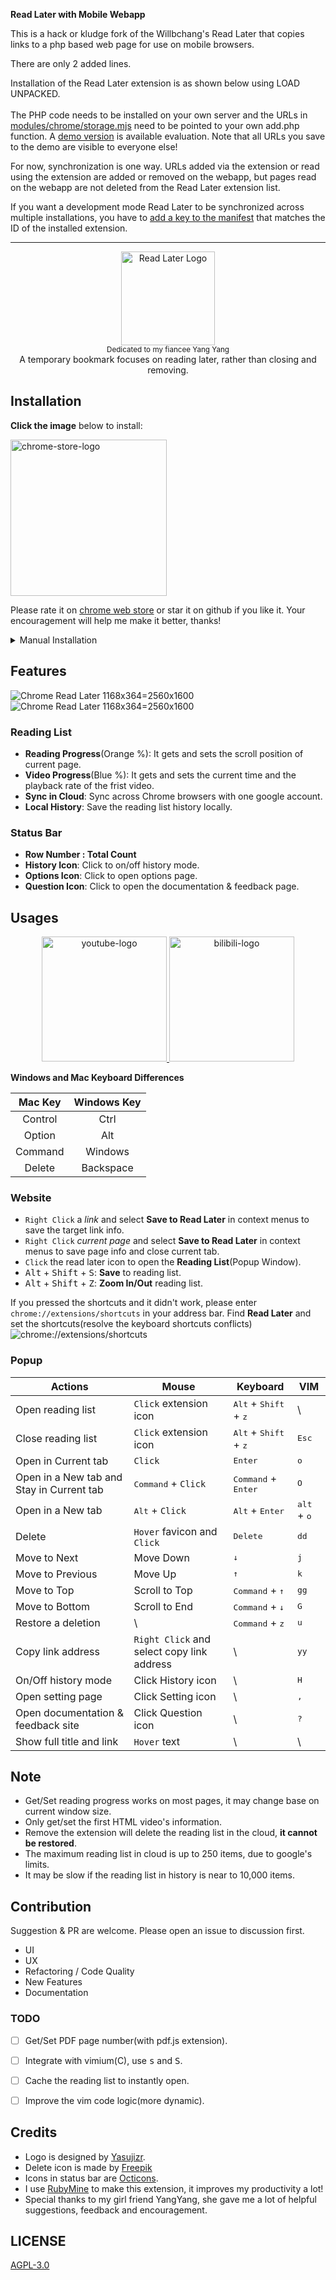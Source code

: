 <p><b>Read Later with Mobile Webapp</b></p>
<p>
  This is a hack or kludge fork of the Willbchang's Read Later that copies links to a php based web page for use on mobile browsers.
  
  There are only 2 added lines.
</p>
<p>
  Installation of the Read Later extension is as shown below using LOAD UNPACKED.<br><br>
  The PHP code needs to be installed on your own server and the URLs in <a href='https://github.com/GeoNomad/chrome-read-later/blob/master/modules/chrome/storage.mjs'>modules/chrome/storage.mjs</a> need to be pointed
  to your own add.php function. A <a href='https://readlater.000webhostapp.com/index.php'>demo version</a> is available
  evaluation. Note that all URLs you save to the demo are visible to everyone else!
 </p>
<p>
  For now, synchronization is one way. URLs added via the extension or read using the extension are added or removed on the webapp,
  but pages read on the webapp are not deleted from the Read Later extension list.
</p>
<p>
  If you want a development mode Read Later to be synchronized across multiple installations, you have to <a href='https://developer.chrome.com/docs/extensions/mv2/manifest/key/'>add a key to the manifest</a> that
  matches the ID of the installed extension.
</p>


<hr>


<p align="center">
  <img src="images/logotype.png" alt="Read Later Logo" height="150px"><br>
  <sub>Dedicated to my fiancee Yang Yang</a></sub><br>
  A temporary bookmark focuses on reading later, rather than closing and removing.
</p>




## Installation
**Click the image** below to install:

<a href="https://chrome.google.com/webstore/detail/fbmfcfkokefgbmfcjahdmomlifclekib/">
  <img src="images/chrome-store-logo.png" width="250px" alt="chrome-store-logo">
</a>

Please rate it on [chrome web store](https://chrome.google.com/webstore/detail/fbmfcfkokefgbmfcjahdmomlifclekib/) or star it on github if you like it. Your encouragement will help me make it better, thanks!

<details>
<summary>Manual Installation</summary>

1. Download [chrome-read-later.zip](https://github.com/willbchang/chrome-read-later/releases/latest).
2. Unzip it and move it to the safe path(you won't delete it accidentally).
3. Go to `chrome://extensions/`
4. Open `Developer mode`.
5. Drag the folder to chrome or Click `Load unpacked` and select the folder.

</details>

## Features

![Chrome Read Later 1168x364=2560x1600](images/sample-white.png#gh-light-mode-only)
![Chrome Read Later 1168x364=2560x1600](images/sample-dark.png#gh-dark-mode-only)

### Reading List
- **Reading Progress**(Orange %): It gets and sets the scroll position of current page.
- **Video Progress**(Blue %): It gets and sets the current time and the playback rate of the frist video.
- **Sync in Cloud**: Sync across Chrome browsers with one google account.
- **Local History**: Save the reading list history locally.

### Status Bar
- **Row Number : Total Count**
- **History Icon**: Click to on/off history mode.
- **Options Icon**: Click to open options page.
- **Question Icon**: Click to open the documentation & feedback page.

## Usages

<p align="center">  
  <a href="https://youtu.be/fnaFiMabPq8">
    <img src="images/youtube-logo.png" width="200px" alt="youtube-logo">
  </a>

  <a href="https://www.bilibili.com/video/BV1Ag411M7W1">
    <img src="images/bilibili-logo.png" width="200px" alt="bilibili-logo">
  </a>
</p>

**Windows and Mac Keyboard Differences**

| Mac Key  | Windows Key |
|:--------:|:-----------:|
| Control  | Ctrl        |
| Option   | Alt         |
| Command  | Windows     |
| Delete   | Backspace   |

### Website
- `Right Click` a *link* and select **Save to Read Later** in context menus to save the target link info.
- `Right Click` *current page* and select **Save to Read Later** in context menus to save page info and close current tab.
- `Click` the read later icon to open the **Reading List**(Popup Window).
- <kbd>Alt</kbd> + <kbd>Shift</kbd> + <kbd>S</kbd>: **Save** to reading list.
- <kbd>Alt</kbd> + <kbd>Shift</kbd> + <kbd>Z</kbd>: **Zoom In/Out** reading list.

If you pressed the shortcuts and it didn't work, please enter `chrome://extensions/shortcuts` in your address bar.
Find **Read Later** and set the shortcuts(resolve the keyboard shortcuts conflicts)
![chrome://extensions/shortcuts](images/chrome-extensions-shortcuts.png)

### Popup

| Actions                                  | Mouse                                      | Keyboard                                         | VIM                           |
|-------------------------------------------|--------------------------------------------|--------------------------------------------------|-------------------------------|
| Open reading list                         | `Click` extension icon                     | <kbd>Alt</kbd> + <kbd>Shift</kbd> + <kbd>z</kbd> | \                             |
| Close reading list                        | `Click` extension icon                     | <kbd>Alt</kbd> + <kbd>Shift</kbd> + <kbd>z</kbd> | <kbd>Esc</kbd>                |
| Open in Current tab                       | `Click`                                    | <kbd>Enter</kbd>                                 | <kbd>o</kbd>                  |
| Open in a New tab and Stay in Current tab | <kbd>Command</kbd> + `Click`               | <kbd>Command</kbd> + <kbd>Enter</kbd>            | <kbd>O</kbd>                  |
| Open in a New tab                         | <kbd>Alt</kbd> + `Click`                   | <kbd>Alt</kbd> + <kbd>Enter</kbd>                | <kbd>alt</kbd> + <kbd>o</kbd> |
| Delete                                    | `Hover` favicon and `Click`                | <kbd>Delete</kbd>                                | <kbd>dd</kbd>                 |
| Move to Next                              | Move Down                                  | <kbd>↓</kbd>                                     | <kbd>j</kbd>                  |
| Move to Previous                          | Move Up                                    | <kbd>↑</kbd>                                     | <kbd>k</kbd>                  |
| Move to Top                               | Scroll to Top                              | <kbd>Command</kbd> + <kbd>↑</kbd>                | <kbd>gg</kbd>                 |
| Move to Bottom                            | Scroll to End                              | <kbd>Command</kbd> + <kbd>↓</kbd>                | <kbd>G</kbd>                  |
| Restore a deletion                        | \                                          | <kbd>Command</kbd> + <kbd>z</kbd>                | <kbd>u</kbd>                  |
| Copy link address                         | `Right Click` and select copy link address | \                                                | <kbd>yy</kbd>                 |
| On/Off history mode                       | Click History icon                         | \                                                | <kbd>H</kbd>                  |
| Open setting page        | Click Setting icon                        | \                                                | <kbd>,</kbd>                  |
| Open documentation & feedback site        | Click Question icon                        | \                                                | <kbd>?</kbd>                  |
| Show full title and link                  | `Hover` text                               | \                                                | \                             |


## Note
- Get/Set reading progress works on most pages, it may change base on current window size.
- Only get/set the first HTML video's information.
- Remove the extension will delete the reading list in the cloud, **it cannot be restored**.
- The maximum reading list in cloud is up to 250 items, due to google's limits.
- It may be slow if the reading list in history is near to 10,000 items.

## Contribution
Suggestion & PR are welcome. Please open an issue to discussion first.
- UI
- UX
- Refactoring / Code Quality
- New Features
- Documentation

### TODO
- [ ] Get/Set PDF page number(with pdf.js extension).
- [ ] Integrate with vimium(C), use <kbd>s</kbd> and <kbd>S</kbd>.
- [ ] Cache the reading list to instantly open.
- [ ] Improve the vim code logic(more dynamic).


## Credits
- Logo is designed by [Yasujizr](https://github.com/Yasujizr).
- Delete icon is made by [Freepik](https://www.flaticon.com/authors/freepik)
- Icons in status bar are [Octicons](https://primer.style/octicons/).
- I use [RubyMine](https://www.jetbrains.com/ruby/) to make this extension, it improves my productivity a lot!
- Special thanks to my girl friend YangYang, she gave me a lot of helpful suggestions, feedback and encouragement.

## LICENSE
[AGPL-3.0](LICENSE)

